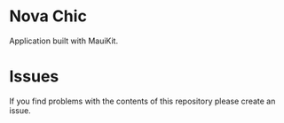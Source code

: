# Nova Chic

Application built with MauiKit.

# Issues
If you find problems with the contents of this repository please create an issue.
